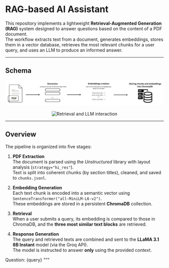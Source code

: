 # RAG-based AI Assistant

This repository implements a lightweight **Retrieval-Augmented Generation (RAG)** system designed to answer questions based on the content of a PDF document.  
The workflow extracts text from a document, generates embeddings, stores them in a vector database, retrieves the most relevant chunks for a user query, and uses an LLM to produce an informed answer.

---

## Schema

<p align="center">
  <img src="images/embeddings.png" alt="Embedding creation process" width="750"/>
</p>

<p align="center">
  <img src="images/embeddings_" alt="Retrieval and LLM interaction" width="750"/>
</p>

---

## Overview

The pipeline is organized into five stages:

1. **PDF Extraction**  
   The document is parsed using the *Unstructured* library with layout analysis (`strategy="hi_res"`).  
   Text is split into coherent chunks (by section titles), cleaned, and saved to `chunks.jsonl`.

2. **Embedding Generation**  
   Each text chunk is encoded into a semantic vector using `SentenceTransformer("all-MiniLM-L6-v2")`.  
   These embeddings are stored in a persistent **ChromaDB** collection.

3. **Retrieval**  
   When a user submits a query, its embedding is compared to those in ChromaDB, and the **three most similar text blocks** are retrieved.

4. **Response Generation**  
   The query and retrieved texts are combined and sent to the **LLaMA 3.1 8B Instant** model (via the Groq API).  
   The model is instructed to answer **only** using the provided context.



Question: {query}
"""
